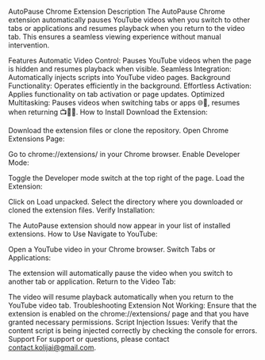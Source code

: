 AutoPause Chrome Extension
Description
The AutoPause Chrome extension automatically pauses YouTube videos when you switch to other tabs or applications and resumes playback when you return to the video tab. This ensures a seamless viewing experience without manual intervention.

Features
Automatic Video Control: Pauses YouTube videos when the page is hidden and resumes playback when visible.
Seamless Integration: Automatically injects scripts into YouTube video pages.
Background Functionality: Operates efficiently in the background.
Effortless Activation: Applies functionality on tab activation or page updates.
Optimized Multitasking: Pauses videos when switching tabs or apps 🌐🛑, resumes when returning 📺🔄🎥.
How to Install
Download the Extension:

Download the extension files or clone the repository.
Open Chrome Extensions Page:

Go to chrome://extensions/ in your Chrome browser.
Enable Developer Mode:

Toggle the Developer mode switch at the top right of the page.
Load the Extension:

Click on Load unpacked.
Select the directory where you downloaded or cloned the extension files.
Verify Installation:

The AutoPause extension should now appear in your list of installed extensions.
How to Use
Navigate to YouTube:

Open a YouTube video in your Chrome browser.
Switch Tabs or Applications:

The extension will automatically pause the video when you switch to another tab or application.
Return to the Video Tab:

The video will resume playback automatically when you return to the YouTube video tab.
Troubleshooting
Extension Not Working: Ensure that the extension is enabled on the chrome://extensions/ page and that you have granted necessary permissions.
Script Injection Issues: Verify that the content script is being injected correctly by checking the console for errors.
Support
For support or questions, please contact contact.kolijai@gmail.com.
